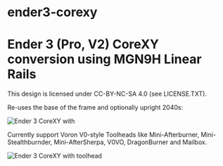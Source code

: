 # ender3-corexy

# Ender 3 (Pro, V2) CoreXY conversion using MGN9H Linear Rails

This design is licensed under CC-BY-NC-SA 4.0 (see LICENSE.TXT).


Re-uses the base of the frame and optionally upright 2040s:

![Ender 3 CoreXY with](https://github.com/thingsapart/ender3-corexy/blob/main/images/Ender%203%20CoreXY%20Base.jpg?raw=true)



Currently support Voron V0-style Toolheads like Mini-Afterburner, Mini-Stealthburnder, Mini-AfterSherpa, V0VO, DragonBurner and Mailbox.

![Ender 3 CoreXY with toolhead](https://github.com/thingsapart/ender3-corexy/blob/main/images/Ender%20CoreXY%20Voron%20Toolhead.jpg?raw=true)
